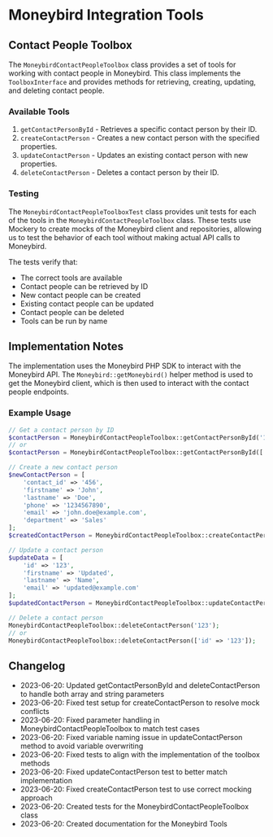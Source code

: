 # Moneybird Integration Tools

## Contact People Toolbox

The `MoneybirdContactPeopleToolbox` class provides a set of tools for working with contact people in Moneybird. This class implements the `ToolboxInterface` and provides methods for retrieving, creating, updating, and deleting contact people.

### Available Tools

1. `getContactPersonById` - Retrieves a specific contact person by their ID.
2. `createContactPerson` - Creates a new contact person with the specified properties.
3. `updateContactPerson` - Updates an existing contact person with new properties.
4. `deleteContactPerson` - Deletes a contact person by their ID.

### Testing

The `MoneybirdContactPeopleToolboxTest` class provides unit tests for each of the tools in the `MoneybirdContactPeopleToolbox` class. These tests use Mockery to create mocks of the Moneybird client and repositories, allowing us to test the behavior of each tool without making actual API calls to Moneybird.

The tests verify that:
- The correct tools are available
- Contact people can be retrieved by ID
- New contact people can be created
- Existing contact people can be updated
- Contact people can be deleted
- Tools can be run by name

## Implementation Notes

The implementation uses the Moneybird PHP SDK to interact with the Moneybird API. The `Moneybird::getMoneybird()` helper method is used to get the Moneybird client, which is then used to interact with the contact people endpoints.

### Example Usage

```php
// Get a contact person by ID
$contactPerson = MoneybirdContactPeopleToolbox::getContactPersonById('123');
// or
$contactPerson = MoneybirdContactPeopleToolbox::getContactPersonById(['id' => '123']);

// Create a new contact person
$newContactPerson = [
    'contact_id' => '456',
    'firstname' => 'John',
    'lastname' => 'Doe',
    'phone' => '1234567890',
    'email' => 'john.doe@example.com',
    'department' => 'Sales'
];
$createdContactPerson = MoneybirdContactPeopleToolbox::createContactPerson($newContactPerson);

// Update a contact person
$updateData = [
    'id' => '123',
    'firstname' => 'Updated',
    'lastname' => 'Name',
    'email' => 'updated@example.com'
];
$updatedContactPerson = MoneybirdContactPeopleToolbox::updateContactPerson($updateData);

// Delete a contact person
MoneybirdContactPeopleToolbox::deleteContactPerson('123');
// or
MoneybirdContactPeopleToolbox::deleteContactPerson(['id' => '123']);
```

## Changelog

- 2023-06-20: Updated getContactPersonById and deleteContactPerson to handle both array and string parameters
- 2023-06-20: Fixed test setup for createContactPerson to resolve mock conflicts
- 2023-06-20: Fixed parameter handling in MoneybirdContactPeopleToolbox to match test cases
- 2023-06-20: Fixed variable naming issue in updateContactPerson method to avoid variable overwriting
- 2023-06-20: Fixed tests to align with the implementation of the toolbox methods
- 2023-06-20: Fixed updateContactPerson test to better match implementation
- 2023-06-20: Fixed createContactPerson test to use correct mocking approach
- 2023-06-20: Created tests for the MoneybirdContactPeopleToolbox class
- 2023-06-20: Created documentation for the Moneybird Tools 
